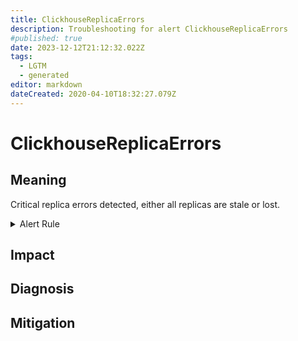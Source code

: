 ```yaml
---
title: ClickhouseReplicaErrors
description: Troubleshooting for alert ClickhouseReplicaErrors
#published: true
date: 2023-12-12T21:12:32.022Z
tags: 
  - LGTM
  - generated
editor: markdown
dateCreated: 2020-04-10T18:32:27.079Z
---
```


# ClickhouseReplicaErrors

## Meaning
[//]: # "Short paragraph that explains what the alert means"
Critical replica errors detected, either all replicas are stale or lost.

<details>
  <summary>Alert Rule</summary>

{{% rule "clickhouse/clickhouse-internal.yml" "ClickhouseReplicaErrors" %}}

{{% comment %}}

```yaml
alert: ClickhouseReplicaErrors
expr: ClickHouseErrorMetric_ALL_REPLICAS_ARE_STALE == 1 or ClickHouseErrorMetric_ALL_REPLICAS_LOST == 1
for: 0m
labels:
    severity: critical
annotations:
    summary: ClickHouse Replica Errors (instance {{ $labels.instance }})
    description: |-
        Critical replica errors detected, either all replicas are stale or lost.
          VALUE = {{ $value }}
          LABELS = {{ $labels }}
    runbook: https://github.com/srerun/prometheus-alerts/blob/main/content/runbooks/clickhouse-internal/ClickhouseReplicaErrors.md

```

{{% /comment %}}

</details>


## Impact
[//]: # "What could / will happen if the alert is not addressed"



## Diagnosis
[//]: # "Steps to take to identify the cause of the problem"



## Mitigation
[//]: # "The steps necessary to resolve the alert"

